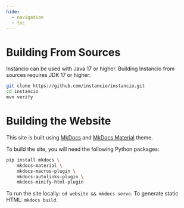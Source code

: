 ```yaml
---
hide:
  - navigation
  - toc
---
```


# Building From Sources

Instancio can be used with Java 17 or higher.
Building Instancio from sources requires JDK 17 or higher:

```sh
git clone https://github.com/instancio/instancio.git
cd instancio
mvn verify
```

# Building the Website

This site is built using <a href="https://www.mkdocs.org">MkDocs</a>
and <a href="https://squidfunk.github.io/mkdocs-material">MkDocs Material</a> theme.

To build the site, you will need the following Python packages:

```sh
pip install mkdocs \
    mkdocs-material \
    mkdocs-macros-plugin \
    mkdocs-autolinks-plugin \
    mkdocs-minify-html-plugin
```

To run the site locally: `cd website && mkdocs serve`. To generate static HTML: `mkdocs build`.